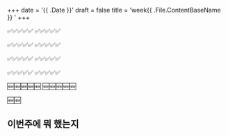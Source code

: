 +++
date = '{{ .Date }}'
draft = false
title = 'week{{ .File.ContentBaseName }} '
+++

<!-- 
hugo new --kind 52weeks content/52weeks/#.md
-->

✅✅✅✅✅
✅✅✅✅✅

✅✅✅✅✅
✅✅✅✅✅

✅✅✅✅✅
✅✅✅✅✅

✅✅✅✅✅
✅✅✅✅✅

🆕🆕🆕🆕🆕
🆕🆕🆕🆕🆕

🆕🆕

## 이번주에 뭐 했는지 